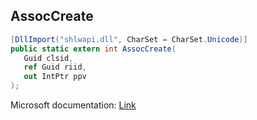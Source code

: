 ## AssocCreate

```csharp
[DllImport("shlwapi.dll", CharSet = CharSet.Unicode)]
public static extern int AssocCreate(
   Guid clsid,
   ref Guid riid,
   out IntPtr ppv
);
```

Microsoft documentation: [Link](https://docs.microsoft.com/en-us/windows/win32/api/shlwapi/nf-shlwapi-assoccreate)
